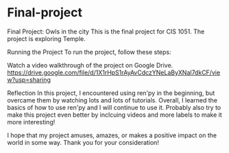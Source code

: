 # Final-project
Final Project: Owls in the city
This is the final project for CIS 1051. The project is exploring Temple. 

Running the Project
To run the project, follow these steps:


Watch a video walkthrough of the project on Google Drive. https://drive.google.com/file/d/1X1rHpS1rAyAvCdczYNeLaByXNal7dkCF/view?usp=sharing

Reflection
In this project, I encountered using ren'py in the beginning, but overcame them by watching lots and lots of tutorials. Overall, I learned the basics of how to use ren'py and I will continue to use it. Probably also try to make this project even better by inclcuing videos and more labels to make it more interesting!


I hope that my project amuses, amazes, or makes a positive impact on the world in some way. Thank you for your consideration!
